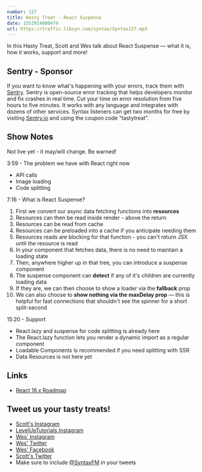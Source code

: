 ```yaml
---
number: 127
title: Hasty Treat - React Suspense
date: 1552914000479
url: https://traffic.libsyn.com/syntax/Syntax127.mp3
---
```


In this Hasty Treat, Scott and Wes talk about React Suspense — what it is, how it works, support and more!

## Sentry - Sponsor

If you want to know what's happening with your errors, track them with [Sentry](https://sentry.io/). Sentry is open-source error tracking that helps developers monitor and fix crashes in real time. Cut your time on error resolution from five hours to five minutes. It works with any language and integrates with dozens of other services. Syntax listeners can get two months for free by visiting [Sentry.io](https://sentry.io/) and using the coupon code "tastytreat".

## Show Notes

Not live yet - it may/will change. Be warned! 

3:59 - The problem we have with React right now

  * API calls
  * Image loading
  * Code splitting

7:16 - What is React Suspense?

1. First we convert our async data fetching functions into **resources**
2. Resources can then be read inside render - above the return
3. Resources can be read from cache
4. Resources can be preloaded into a cache if you anticipate needing them
5. Resources reads are blocking for that function - you can't return JSX until the resource is read
6. In your component that fetches data, there is no need to maintain a loading state
7. Then, anywhere higher up in that tree, you can introduce a suspense component
8. The suspense component can **detect** if any of it's children are currently loading data
9. If they are, we can then choose to show a loader via the **fallback** prop
10. We can also choose to **show nothing via the maxDelay prop** — this is helpful for fast connections that shouldn't see the spinner for a short split-second

15:20 - Support

* React.lazy and suspense for code splitting is already here
* The React.lazy function lets you render a dynamic import as a regular component
* Loadable Components is recommended if you need splitting with SSR
* Data Resources is not here yet

## Links
* [React 16.x Roadmap](https://reactjs.org/blog/2018/11/27/react-16-roadmap.html#react-16x-mid-2019-the-one-with-suspense-for-data-fetching)

## Tweet us your tasty treats!
* [Scott's Instagram](https://www.instagram.com/stolinski/)
* [LevelUpTutorials Instagram](https://www.instagram.com/LevelUpTutorials/)
* [Wes' Instagram](https://www.instagram.com/wesbos/)
* [Wes' Twitter](https://twitter.com/wesbos)
* [Wes' Facebook](https://www.facebook.com/wesbos.developer)
* [Scott's Twitter](https://twitter.com/stolinski)
* Make sure to include [@SyntaxFM](https://twitter.com/SyntaxFM) in your tweets